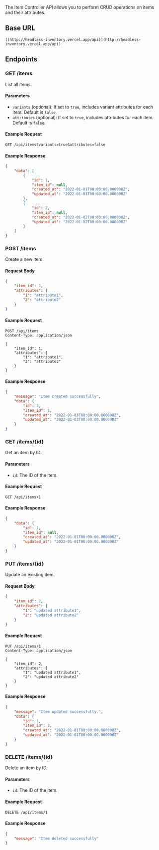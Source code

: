 The Item Controller API allows you to perform CRUD operations on items and their attributes.

## Base URL

```
[(http://headless-inventory.vercel.app/api)](http://headless-inventory.vercel.app/api)
```

## Endpoints

### GET /items

List all items.

#### Parameters

- `variants` (optional): If set to `true`, includes variant attributes for each item. Default is `false`.
- `attributes` (optional): If set to `true`, includes attributes for each item. Default is `false`.

#### Example Request

```
GET /api/items?variants=true&attributes=false
```

#### Example Response

```json
{
    "data": [
        {
            "id": 1,
            "item_id": null,
            "created_at": "2022-01-01T00:00:00.000000Z",
            "updated_at": "2022-01-01T00:00:00.000000Z"
        },
        {
            "id": 2,
            "item_id": null,
            "created_at": "2022-01-02T00:00:00.000000Z",
            "updated_at": "2022-01-02T00:00:00.000000Z"
        }
    ]
}
```

### POST /items

Create a new item.

#### Request Body

```json
{
    "item_id": 1,
    "attributes": {
        "1": "attribute1",
        "2": "attribute2"
    }
}
```

#### Example Request

```
POST /api/items
Content-Type: application/json

{
    "item_id": 1,
    "attributes": {
        "1": "attribute1",
        "2": "attribute2"
    }
}
```

#### Example Response

```json
{
    "message": "Item created successfully",
    "data": {
        "id": 3,
        "item_id": 1,
        "created_at": "2022-01-03T00:00:00.000000Z",
        "updated_at": "2022-01-03T00:00:00.000000Z"
    }
}
```

### GET /items/{id}

Get an item by ID.

#### Parameters

- `id`: The ID of the item.

#### Example Request

```
GET /api/items/1
```

#### Example Response

```json
{
    "data": {
        "id": 1,
        "item_id": null,
        "created_at": "2022-01-01T00:00:00.000000Z",
        "updated_at": "2022-01-01T00:00:00.000000Z"
    }
}
```

### PUT /items/{id}

Update an existing item.

#### Request Body

```json
{
    "item_id": 2,
    "attributes": {
        "1": "updated attribute1",
        "2": "updated attribute2"
    }
}
```

#### Example Request

```
PUT /api/items/1
Content-Type: application/json

{
    "item_id": 2,
    "attributes": {
        "1": "updated attribute1",
        "2": "updated attribute2"
    }
}
```

#### Example Response

```json
{
    "message": "Item updated successfully.",
    "data": {
        "id": 1,
        "item_id": 2,
        "created_at": "2022-01-01T00:00:00.000000Z",
        "updated_at": "2022-01-01T00:00:00.000000Z"
    }
}
```

### DELETE /items/{id}

Delete an item by ID.

#### Parameters

- `id`: The ID of the item.

#### Example Request

```
DELETE /api/items/1
```

#### Example Response

```json
{
    "message": "Item deleted successfully"
}
```
